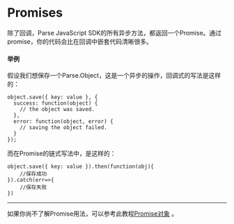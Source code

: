 # Promises

除了回调，Parse JavaScript SDK的所有异步方法，都返回一个Promise。通过promise，你的代码会比在回调中嵌套代码清晰很多。

#### 举例

假设我们想保存一个Parse.Object，这是一个异步的操作，回调式的写法是这样的：

```
object.save({ key: value }, {
  success: function(object) {
    // the object was saved.
  },
  error: function(object, error) {
    // saving the object failed.
  }
});
```

而在Promise的链式写法中，是这样的：

```
object.save({ key: value }).then(function(obj){
    //保存成功
}).catch(err=>{
    //保存失败
})
```

---

如果你尚不了解Promise用法，可以参考此教程[Promise对象](http://es6.ruanyifeng.com/#docs/promise) 。

